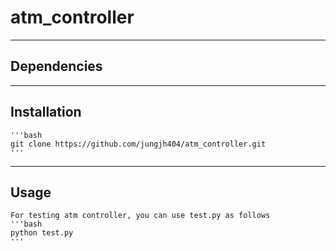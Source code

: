 # atm_controller
------------
## Dependencies
------------
## Installation
    '''bash
    git clone https://github.com/jungjh404/atm_controller.git
    '''
------------
## Usage
    For testing atm controller, you can use test.py as follows
    '''bash
    python test.py
    '''